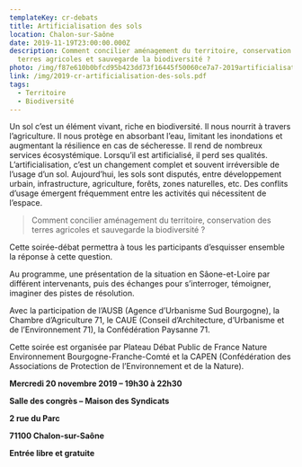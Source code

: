 ```yaml
---
templateKey: cr-debats
title: Artificialisation des sols
location: Chalon-sur-Saône
date: 2019-11-19T23:00:00.000Z
description: Comment concilier aménagement du territoire, conservation des
  terres agricoles et sauvegarde la biodiversité ?
photo: /img/f87e610b0bfcd95b423dd73f16445f50060ce7a7-2019artificialisation-des-sols.png
link: /img/2019-cr-artificialisation-des-sols.pdf
tags:
  - Territoire
  - Biodiversité
---
```

Un sol c’est un élément vivant, riche en biodiversité. Il nous nourrit à travers l’agriculture. Il nous protège en absorbant l’eau, limitant les inondations et augmentant la résilience en cas de sécheresse. Il rend de nombreux services écosystémique. Lorsqu’il est artificialisé, il perd ses qualités. L’artificialisation, c’est un changement complet et souvent irréversible de l’usage d’un sol. Aujourd’hui, les sols sont disputés, entre développement urbain, infrastructure, agriculture, forêts, zones naturelles, etc. Des conflits d’usage émergent fréquemment entre les activités qui nécessitent de l’espace.

> Comment concilier aménagement du territoire, conservation des terres agricoles et sauvegarde la biodiversité ?

Cette soirée-débat permettra à tous les participants d’esquisser ensemble la réponse à cette question.

Au programme, une présentation de la situation en Sâone-et-Loire par différent intervenants, puis des échanges pour s’interroger, témoigner, imaginer des pistes de résolution.

Avec la participation de l’AUSB (Agence d’Urbanisme Sud Bourgogne), la Chambre d’Agriculture 71, le CAUE (Conseil d’Architecture, d’Urbanisme et de l’Environnement 71), la Confédération Paysanne 71.

Cette soirée est organisée par Plateau Débat Public de France Nature Environnement Bourgogne-Franche-Comté et la CAPEN (Confédération des Associations de Protection de l’Environnement et de la Nature).

**Mercredi 20 novembre 2019 – 19h30 à 22h30**

**Salle des congrès – Maison des Syndicats**

**2 rue du Parc**

**71100 Chalon-sur-Saône**

**Entrée libre et gratuite**